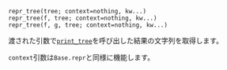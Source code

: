 ```
repr_tree(tree; context=nothing, kw...)
repr_tree(f, tree; context=nothing, kw...)
repr_tree(f, g, tree; context=nothing, kw...)
```

渡された引数で[`print_tree`](@ref)を呼び出した結果の文字列を取得します。

`context`引数は`Base.repr`と同様に機能します。
